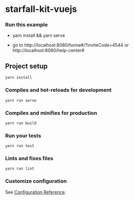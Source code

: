 # starfall-kit-vuejs

### Run this example

- yarn install && yarn serve

- go to http://localhost:8080/home#/?inviteCode=4544 or http://localhost:8080/help-center#

## Project setup

```
yarn install
```

### Compiles and hot-reloads for development

```
yarn run serve
```

### Compiles and minifies for production

```
yarn run build
```

### Run your tests

```
yarn run test
```

### Lints and fixes files

```
yarn run lint
```

### Customize configuration

See [Configuration Reference](https://cli.vuejs.org/config/).
